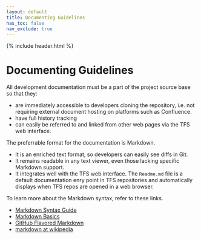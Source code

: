 ```yaml
---
layout: default
title: Documenting Guidelines
has_toc: false
nav_exclude: true
---
```

{% include header.html %}

# Documenting Guidelines

All development documentation must be a part of the project source base so that they:
- are immediately accessible to developers cloning the repository, i.e. not requiring external document hosting on platforms such as Confluence.
- have full history tracking
- can easily be referred to and linked from other web pages via the TFS web interface.

The preferrable format for the documentation is Markdown.
- It is an enriched text format, so developers can easily see diffs in Git.
- It remains readable in any text viewer, even those lacking specific Markdown support.
- It integrates well with the TFS web interface. The `Readme.md` file is a default documentation enry point in TFS repositories and automatically displays when TFS  repos are opened in a web browser.

To learn more about the Markdown syntax, refer to these links.

 - [Markdown Syntax Guide](http://daringfireball.net/projects/markdown/syntax)
 - [Markdown Basics](http://daringfireball.net/projects/markdown/basics)
 - [GitHub Flavored Markdown](http://github.github.com/github-flavored-markdown/) 
 - [markdown at wikipedia](https://secure.wikimedia.org/wikipedia/en/wiki/Markdown)
